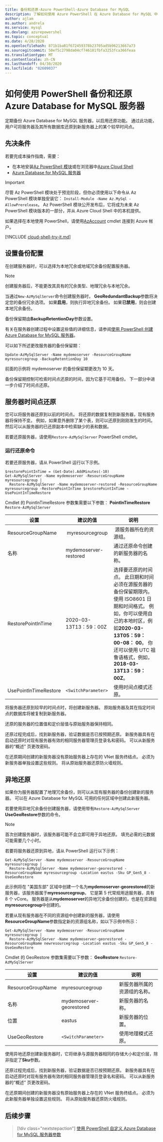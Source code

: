 ```yaml
---
title: 备份和还原-Azure PowerShell-Azure Database for MySQL
description: 了解如何使用 Azure PowerShell 在 Azure Database for MySQL 中备份和还原服务器。
author: ajlam
ms.author: andrela
ms.service: mysql
ms.devlang: azurepowershel
ms.topic: conceptual
ms.date: 4/28/2020
ms.openlocfilehash: 871b1ba81f672459378b23705ad5b96213667a73
ms.sourcegitcommit: 50ef5c2798da04cf746181fbfa3253fca366feaa
ms.translationtype: MT
ms.contentlocale: zh-CN
ms.lasthandoff: 04/30/2020
ms.locfileid: "82609037"
---
```

# <a name="how-to-back-up-and-restore-an-azure-database-for-mysql-server-using-powershell"></a>如何使用 PowerShell 备份和还原 Azure Database for MySQL 服务器

定期备份 Azure Database for MySQL 服务器，以启用还原功能。 通过此功能，用户可将服务器及其所有数据库还原到新服务器上的某个较早时间点。

## <a name="prerequisites"></a>先决条件

若要完成本操作指南，需要：

- 在本地安装[Az PowerShell 模块](/powershell/azure/install-az-ps)或在浏览器中[Azure Cloud Shell](https://shell.azure.com/)
- [Azure Database for MySQL 服务器](quickstart-create-mysql-server-database-using-azure-powershell.md)

> [!IMPORTANT]
> 尽管 Az PowerShell 模块处于预览阶段，但你必须使用以下命令从 Az PowerShell 模块单独安装它： `Install-Module -Name Az.MySql -AllowPrerelease`。
> Az PowerShell 模块公开发布后，它将成为未来 Az PowerShell 模块版本的一部分，并从 Azure Cloud Shell 中的本机提供。

如果选择在本地使用 PowerShell，请使用[AzAccount](/powershell/module/az.accounts/Connect-AzAccount) cmdlet 连接到 Azure 帐户。

[!INCLUDE [cloud-shell-try-it.md](../../includes/cloud-shell-try-it.md)]

## <a name="set-backup-configuration"></a>设置备份配置

在创建服务器时，可以选择为本地冗余或地域冗余备份配置服务器。

> [!NOTE]
> 创建服务器后，不能更改其具有的冗余类型、地理冗余与本地冗余。

当通过`New-AzMySqlServer`命令创建服务器时， **GeoRedundantBackup**参数将决定您的备份冗余选项。 如果**启用**，则执行异地冗余备份。 如果**已禁用**，则会创建本地冗余备份。

备份保留期由**BackupRetentionDay**参数设置。

有关在服务器创建过程中设置这些值的详细信息，请参阅[使用 PowerShell 创建 Azure Database for MySQL 服务器](quickstart-create-mysql-server-database-using-azure-powershell.md)。

可以如下所述更改服务器的备份保留期：

```azurepowershell-interactive
Update-AzMySqlServer -Name mydemoserver -ResourceGroupName myresourcegroup -BackupRetentionDay 10
```

前面的示例将 mydemoserver 的备份保留期更改为 10 天。

备份保留期控制可检索时间点还原的时间，因为它基于可用备份。 下一部分中进一步介绍了时间点还原。

## <a name="server-point-in-time-restore"></a>服务器时间点还原

您可以将服务器还原到以前的时间点。 将还原的数据复制到新服务器，现有服务器将保持不变。 例如，如果意外删除了某个表，则可以还原到刚刚发生的时间。 然后可以从服务器的已还原副本中检索缺少的表和数据。

若要还原服务器，请使用`Restore-AzMySqlServer` PowerShell cmdlet。

### <a name="run-the-restore-command"></a>运行还原命令

若要还原服务器，请从 PowerShell 运行以下示例。

```azurepowershell-interactive
$restorePointInTime = (Get-Date).AddMinutes(-10)
Get-AzMySqlServer -Name mydemoserver -ResourceGroupName myresourcegroup |
  Restore-AzMySqlServer -Name mydemoserver-restored -ResourceGroupName myresourcegroup -RestorePointInTime $restorePointInTime -UsePointInTimeRestore
```

Cmdlet 的 PointInTimeRestore 参数集需要以下参数： **PointInTimeRestore** `Restore-AzMySqlServer`

| 设置 | 建议的值 | 说明  |
| --- | --- | --- |
| ResourceGroupName |  myresourcegroup |  源服务器所在的资源组。  |
| 名称 | mydemoserver-restored | 通过还原命令创建的新服务器的名称。 |
| RestorePointInTime | 2020-03-13T13：59：00Z | 选择要还原的时间点。 此日期和时间必须在源服务器的备份保留期限内。 使用 ISO8601 日期和时间格式。 例如，你可以使用自己的本地时区，例如**2020-03-13T05：59： 00-08： 00**。 你还可以使用 UTC 祖鲁语格式，例如， **2018-03-13T13：59： 00Z**。 |
| UsePointInTimeRestore | `<SwitchParameter>` | 使用时间点模式还原。 |

将服务器还原到较早的时间点时，将创建新服务器。 原始服务器及其在指定时间点的数据库将被复制到新服务器。

还原的服务器的位置值和定价层值与原始服务器保持相同。

还原过程完成后，找到新服务器，验证数据是否已按预期还原。 新服务器具有在启动还原时对现有服务器有效的相同服务器管理员登录名和密码。 可以从新服务器的“概述”  页更改密码。

在还原期间创建的新服务器没有原始服务器上存在的 VNet 服务终结点。 必须为新服务器单独设置这些规则。 将从原始服务器还原防火墙规则。

## <a name="geo-restore"></a>异地还原

如果你为服务器配置了地理冗余备份，则可以从现有服务器的备份创建新的服务器。 可以在 Azure Database for MySQL 可用的任何区域中创建此新服务器。

若要使用异地冗余备份创建服务器，请使用带有`Restore-AzMySqlServer` **UseGeoRestore**参数的命令。

> [!NOTE]
> 首次创建服务器时，该服务器可能不会立即可用于异地还原。 填充必需的元数据可能需要几个小时。

若要将服务器还原到异地，请从 PowerShell 运行以下示例：

```azurepowershell-interactive
Get-AzMySqlServer -Name mydemoserver -ResourceGroupName myresourcegroup |
  Restore-AzMySqlServer -Name mydemoserver-georestored -ResourceGroupName myresourcegroup -Location eastus -Sku GP_Gen5_8 -UseGeoRestore
```

此示例将在 "美国东部" 区域中创建一个名为**mydemoserver-georestored**的新服务器，该服务器属于**myresourcegroup**。 它是第 5 代常规用途服务器，具有 8 个 vCore。 服务器是从**mydemoserver**的异地冗余备份创建的，也是在资源组**myresourcegroup**中创建的。

若要从现有服务器在不同的资源组中创建新的服务器，请使用**ResourceGroupName**参数指定新的资源组名称，如以下示例中所示：

```azurepowershell-interactive
Get-AzMySqlServer -Name mydemoserver -ResourceGroupName myresourcegroup |
  Restore-AzMySqlServer -Name mydemoserver-georestored -ResourceGroupName newresourcegroup -Location eastus -Sku GP_Gen5_8 -UseGeoRestore
```

Cmdlet 的 GeoRestore 参数集需要以下参数： **GeoRestore** `Restore-AzMySqlServer`

| 设置 | 建议的值 | 说明  |
| --- | --- | --- |
|ResourceGroupName | myresourcegroup | 新服务器所属的资源组的名称。|
|名称 | mydemoserver-georestored | 新服务器的名称。 |
|位置 | eastus | 新服务器的位置。 |
|UseGeoRestore | `<SwitchParameter>` | 使用地理模式还原。 |

使用异地还原创建新服务器时，它将继承与源服务器相同的存储大小和定价层，除非指定了**Sku**参数。

还原过程完成后，找到新服务器，验证数据是否已按预期还原。 新服务器具有在启动还原时对现有服务器有效的相同服务器管理员登录名和密码。 可以从新服务器的“概述”  页更改密码。

在还原期间创建的新服务器没有原始服务器上存在的 VNet 服务终结点。 必须为此新服务器单独设置这些规则。 将从原始服务器还原防火墙规则。

## <a name="next-steps"></a>后续步骤

> [!div class="nextstepaction"]
> [使用 PowerShell 自定义 Azure Database for MySQL 服务器参数](howto-configure-server-parameters-using-powershell.md)
